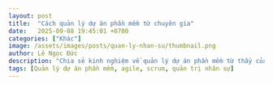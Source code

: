 ```yaml
---
layout: post
title:  "Cách quản lý dự án phần mềm từ chuyên gia"
date:   2025-09-08 19:45:01 +0700
categories: ["Khác"]
image: /assets/images/posts/quan-ly-nhan-su/thumbnail.png
author: Lê Ngọc Đức
description: "Chia sẻ kinh nghiệm về quản lý dự án phần mềm từ thầy của tui tại CTU"
tags: [Quản lý dự án phần mềm, agile, scrum, quản trị nhân sự]
---
```

